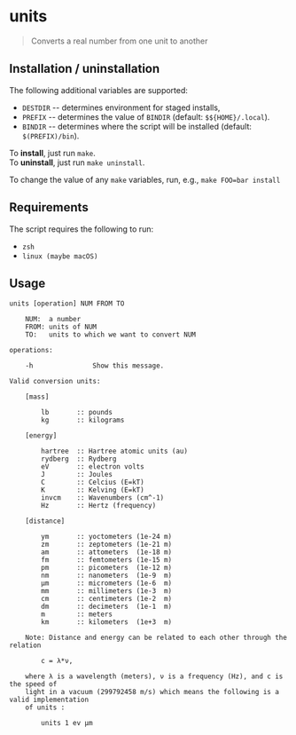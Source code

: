 # units

> Converts a real number from one unit to another

## Installation / uninstallation

The following additional variables are supported:
- `DESTDIR` -- determines environment for staged installs,
- `PREFIX`  -- determines the value of `BINDIR`              (default: `$${HOME}/.local`).
- `BINDIR`  -- determines where the script will be installed (default: `$(PREFIX)/bin`).

To **install**, just run `make`.\
To **uninstall**, just run `make uninstall`.

To change the value of any `make` variables, run, e.g., `make FOO=bar install`

## Requirements

The script requires the following to run:
- `zsh`
- `linux (maybe macOS)`

## Usage

    units [operation] NUM FROM TO

        NUM:  a number
        FROM: units of NUM
        TO:   units to which we want to convert NUM

    operations:

        -h               Show this message.

    Valid conversion units:

        [mass]

            lb       :: pounds
            kg       :: kilograms

        [energy]

            hartree  :: Hartree atomic units (au)
            rydberg  :: Rydberg
            eV       :: electron volts
            J        :: Joules
            C        :: Celcius (E=kT)
            K        :: Kelving (E=kT)
            invcm    :: Wavenumbers (cm^-1)
            Hz       :: Hertz (frequency)

        [distance]

            ym       :: yoctometers (1e-24 m)
            zm       :: zeptometers (1e-21 m)
            am       :: attometers  (1e-18 m)
            fm       :: femtometers (1e-15 m)
            pm       :: picometers  (1e-12 m)
            nm       :: nanometers  (1e-9  m)
            μm       :: micrometers (1e-6  m)
            mm       :: millimeters (1e-3  m)
            cm       :: centimeters (1e-2  m)
            dm       :: decimeters  (1e-1  m)
            m        :: meters
            km       :: kilometers  (1e+3  m)

        Note: Distance and energy can be related to each other through the relation

            c = λ*ν,

        where λ is a wavelength (meters), ν is a frequency (Hz), and c is the speed of
        light in a vacuum (299792458 m/s) which means the following is a valid implementation
        of units :

            units 1 ev μm
